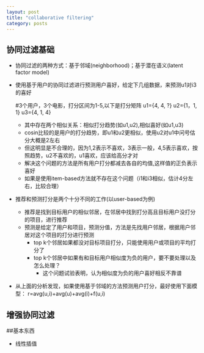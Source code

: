 ```yaml
---
layout: post
title: "collaborative filtering"
category: posts
---
```

## 协同过滤基础

* 协同过滤的两种方式：基于邻域(neighborhood)；基于潜在语义(latent factor model)

* 使用基于用户的协同过滤进行预测用户喜好，给定下几组数据，来预测u1对i3的喜好
  
    #3个用户，3个电影，打分区间为1-5,以下是打分矩阵
    u1={4, 4, ?}
    u2={1，1, 1}
    u3={4, 1, 4}

  * 其中存在两个相似关系：相似打分趋势(如u1,u2),相似喜好(如u1,u3)
  * cosin比较的是用户的打分趋势，即u1和u2更相似，使用u2对u1中问号估分大概是2左右
  * 但这明显是不合理的，因为1,2表示不喜欢，3表示一般，4,5表示喜欢，按照趋势，u2不喜欢的，u1喜欢，应该给高分才对
  * 解决这个问题的方法是所有用户打分都减去各自的均值,这样值的正负表示喜好
  * 如果是使用item-based方法就不存在这个问题（i1和i3相似，估计4分左右，比较合理）

* 推荐和预测打分是两个十分不同的工作(以user-based为例)
  * 推荐是找到目标用户的相似邻居，在邻居中找到打分高且目标用户没打分的项目，进行推荐
  * 预测是给定了用户和项目，预测分值，方法是先找用户邻居，根据用户邻居对这个项目的打分进行预测
    * top k个邻居如果都没对目标项目打分，只能使用用户或项目的平均打分了
    * top k个邻居中如果有和目标用户相似度为负的用户，要不要处理以及怎么处理？
        * 这个问题试验表明，认为相似度为负的用户喜好相反不靠谱
* 从上面的分析发现，如果使用基于邻域的方法预测用户打分，最好使用下面模型：
  r=avg(u,i)+avg(u)+avg(i)+f(u,i)

## 增强协同过滤

##基本东西
* 线性插值
